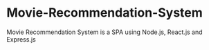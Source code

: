 # Movie-Recommendation-System
Movie Recommendation System is a SPA using Node.js, React.js and Express.js
